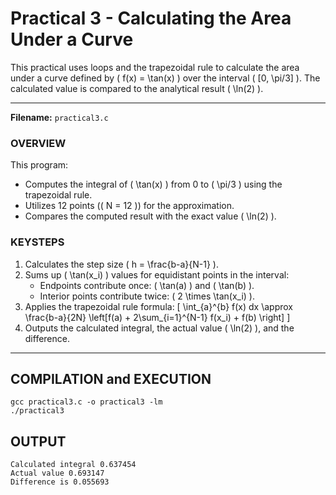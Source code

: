 # Practical 3 - Calculating the Area Under a Curve

This practical uses loops and the trapezoidal rule to calculate the area under a curve defined by \( f(x) = \tan(x) \) over the interval \( [0, \pi/3] \). The calculated value is compared to the analytical result \( \ln(2) \).

---

**Filename:** `practical3.c`

### OVERVIEW 
This program:
- Computes the integral of \( \tan(x) \) from 0 to \( \pi/3 \) using the trapezoidal rule.
- Utilizes 12 points (\( N = 12 \)) for the approximation.
- Compares the computed result with the exact value \( \ln(2) \).

### KEYSTEPS
1. Calculates the step size \( h = \frac{b-a}{N-1} \).
2. Sums up \( \tan(x_i) \) values for equidistant points in the interval:
   - Endpoints contribute once: \( \tan(a) \) and \( \tan(b) \).
   - Interior points contribute twice: \( 2 \times \tan(x_i) \).
3. Applies the trapezoidal rule formula:
   \[
   \int_{a}^{b} f(x) dx \approx \frac{b-a}{2N} \left[f(a) + 2\sum_{i=1}^{N-1} f(x_i) + f(b) \right]
   \]
4. Outputs the calculated integral, the actual value \( \ln(2) \), and the difference.

---

## COMPILATION and EXECUTION
    gcc practical3.c -o practical3 -lm
    ./practical3

## OUTPUT
    Calculated integral 0.637454
    Actual value 0.693147
    Difference is 0.055693







